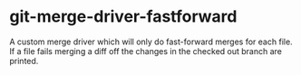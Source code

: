 # git-merge-driver-fastforward
A custom merge driver which will only do fast-forward merges for each file. If a file fails merging a diff off the changes in the checked out branch are printed.
